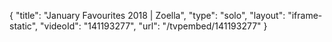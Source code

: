 {
    "title": "January Favourites 2018 | Zoella",
    "type": "solo",
    "layout": "iframe-static",
    "videoId": "141193277",
    "url": "\/tvpembed\/141193277"
}